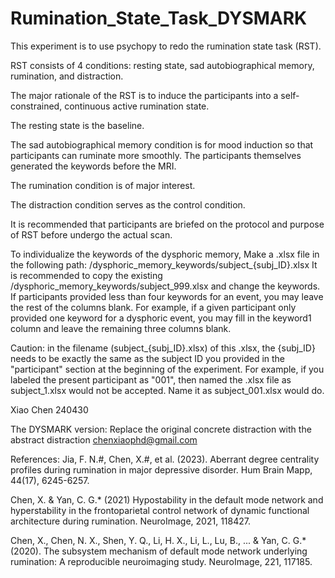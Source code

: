 # Rumination_State_Task_DYSMARK
This experiment is to use psychopy to redo the rumination state task (RST).
 
RST consists of 4 conditions: resting state, sad autobiographical memory, rumination, 
and distraction.
 
The major rationale of the RST is to induce the participants into a self-constrained, 
continuous active rumination state.

The resting state is the baseline.

The sad autobiographical memory condition is for mood induction so that participants can 
ruminate more smoothly. The participants themselves generated the keywords before 
the MRI.

The rumination condition is of major interest.

The distraction condition serves as the control condition.

It is recommended that participants are briefed on the protocol and purpose of RST before 
undergo the actual scan.

To individualize the keywords of the dysphoric memory,
Make a .xlsx file in the following path: <RST directory>/dysphoric_memory_keywords/subject_{subj_ID}.xlsx
It is recommended to copy the existing <RST directory>/dysphoric_memory_keywords/subject_999.xlsx
and change the keywords. If participants provided less than four keywords for an event, you may
leave the rest of the columns blank. For example, if a given participant only provided one 
keyword for a dysphoric event, you may fill in the keyword1 column and leave the remaining three columns
blank.

Caution: in the filename (subject_{subj_ID}.xlsx) of this .xlsx, the {subj_ID} needs to be exactly the 
same as the subject ID you provided in the "participant" section at the beginning of the 
experiment. For example, if you labeled the present participant as "001", then named the .xlsx
file as subject_1.xlsx would not be accepted. Name it as subject_001.xlsx would do.

Xiao Chen
240430

The DYSMARK version:
Replace the original concrete distraction with the abstract distraction
chenxiaophd@gmail.com

References:
Jia, F. N.#, Chen, X.#, et al. (2023). 
Aberrant degree centrality profiles during rumination in major depressive disorder. 
Hum Brain Mapp, 44(17), 6245-6257.

Chen, X. & Yan, C. G.* (2021) Hypostability in the default mode network and hyperstability 
in the frontoparietal control network of dynamic functional architecture during rumination. 
NeuroImage, 2021, 118427.

Chen, X., Chen, N. X., Shen, Y. Q., Li, H. X., Li, L., Lu, B., ... & Yan, C. G.* (2020). 
The subsystem mechanism of default mode network underlying rumination: 
A reproducible neuroimaging study. NeuroImage, 221, 117185. 
